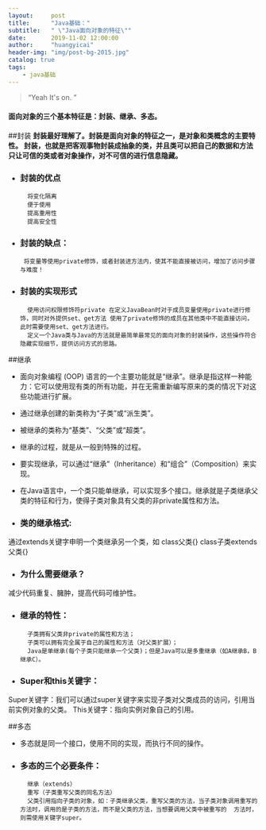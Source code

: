 ```yaml
---
layout:     post
title:      "Java基础："
subtitle:   " \"Java面向对象的特征\""
date:       2019-11-02 12:00:00
author:     "huangyicai"
header-img: "img/post-bg-2015.jpg"
catalog: true
tags:
    - java基础
---
```


> “Yeah It's on. ”


#### 面向对象的三个基本特征是：封装、继承、多态。

##封装
**封装最好理解了。封装是面向对象的特征之一，是对象和类概念的主要特性。
封装，也就是把客观事物封装成抽象的类，并且类可以把自己的数据和方法只让可信的类或者对象操作，对不可信的进行信息隐藏。**

- ### 封装的优点
		将变化隔离
		便于使用
		提高重用性
		提高安全性
-  ### 封装的缺点：
		将变量等使用private修饰，或者封装进方法内，使其不能直接被访问，增加了访问步骤与难度！

- ### 封装的实现形式
		使用访问权限修饰符private 在定义JavaBean时对于成员变量使用private进行修饰，同时对外提供set、get方法 使用了private修饰的成员在其他类中不能直接访问，此时需要使用set、get方法进行。
		定义一个Java类与Java的方法就是最简单最常见的面向对象的封装操作，这些操作符合隐藏实现细节，提供访问方式的思路。

##继承

- 面向对象编程 (OOP) 语言的一个主要功能就是“继承”。继承是指这样一种能力：它可以使用现有类的所有功能，并在无需重新编写原来的类的情况下对这些功能进行扩展。
- 通过继承创建的新类称为“子类”或“派生类”。
- 被继承的类称为“基类”、“父类”或“超类”。
- 继承的过程，就是从一般到特殊的过程。
- 要实现继承，可以通过“继承”（Inheritance）和“组合”（Composition）来实现。
- 在Java语言中，一个类只能单继承，可以实现多个接口。继承就是子类继承父类的特征和行为，使得子类对象具有父类的非private属性和方法。


- ### 类的继承格式:
通过extends关键字申明一个类继承另一个类，如
class父类{}
class子类extends父类{}

- ### 为什么需要继承？
减少代码重复、臃肿，提高代码可维护性。

- ### 继承的特性：
		子类拥有父类非private的属性和方法；
		子类可以拥有完全属于自己的属性和方法（对父类扩展）；
		Java是单继承(每个子类只能继承一个父类)；但是Java可以是多重继承（如A继承B，B继承C）。

- ### Super和this关键字：
Super关键字：我们可以通过super关键字来实现子类对父类成员的访问，引用当前实例对象的父类。
This关键字：指向实例对象自己的引用。

##多态
- 多态就是同一个接口，使用不同的实现，而执行不同的操作。

- ### 多态的三个必要条件：
	 	继承（extends）
	 	重写（子类重写父类的同名方法）
	 	父类引用指向子类的对象，如：子类继承父类，重写父类的方法，当子类对象调用重写的方法时，调用的是子类的方法，而不是父类的方法，当想要调用父类中被重写的	方法时，则需使用关键字super。